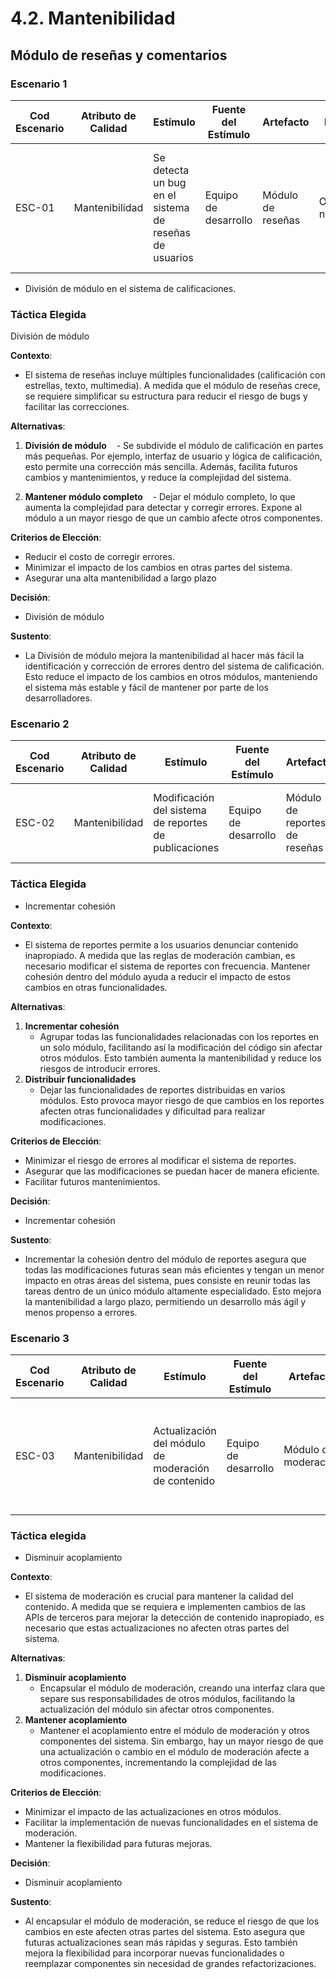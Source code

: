 # 4.2. Mantenibilidad

## Módulo de reseñas y comentarios
### Escenario 1
| **Cod Escenario** | **Atributo de Calidad** | **Estímulo**                           | **Fuente del Estímulo** | **Artefacto**                  | **Entorno**                         | **Respuesta**                                                | **Medida de Respuesta**                             |
|------------------|-------------------------|----------------------------------------|-------------------------|--------------------------------|-------------------------------------|-------------------------------------------------------------|-----------------------------------------------------|
| ESC-01 | Mantenibilidad | Se detecta un bug en el sistema de reseñas de usuarios | Equipo de desarrollo | Módulo de reseñas | Operación normal | El equipo de desarrollo puede identificar y solucionar el bug de manera eficiente | El bug se resuelve en menos de 24 horas y se lanza una actualización con el fix |
- División de módulo en el sistema de calificaciones.

### Táctica Elegida
División de módulo

**Contexto**:  
- El sistema de reseñas incluye múltiples funcionalidades (calificación con estrellas, texto, multimedia). A medida que el módulo de reseñas crece, se requiere simplificar su estructura para reducir el riesgo de bugs y facilitar las correcciones.

**Alternativas**:
1. **División de módulo**
   - Se subdivide el módulo de calificación en partes más pequeñas. Por ejemplo, interfaz de usuario y lógica de calificación, esto permite una corrección más sencilla. Además, facilita futuros cambios y mantenimientos, y reduce la complejidad del sistema.

2. **Mantener módulo completo**
   - Dejar el módulo completo, lo que aumenta la complejidad para detectar y corregir errores. Expone al módulo a un mayor riesgo de que un cambio afecte otros componentes.

**Criterios de Elección**:  
- Reducir el costo de corregir errores.
- Minimizar el impacto de los cambios en otras partes del sistema.
- Asegurar una alta mantenibilidad a largo plazo

**Decisión**:  
- División de módulo

**Sustento**:  
- La División de módulo mejora la mantenibilidad al hacer más fácil la identificación y corrección de errores dentro del sistema de calificación. Esto reduce el impacto de los cambios en otros módulos, manteniendo el sistema más estable y fácil de mantener por parte de los desarrolladores.


### Escenario 2
| **Cod Escenario** | **Atributo de Calidad** | **Estímulo**                           | **Fuente del Estímulo** | **Artefacto**                  | **Entorno**                         | **Respuesta**                                                | **Medida de Respuesta**                             |
|------------------|-------------------------|----------------------------------------|-------------------------|--------------------------------|-------------------------------------|-------------------------------------------------------------|-----------------------------------------------------|
| ESC-02 | Mantenibilidad | Modificación del sistema de reportes de publicaciones | Equipo de desarrollo | Módulo de reportes de reseñas | Operación normal | La modificación se implementa sin impactar otras funcionalidades del sistema | Implementación en menos de 12 horas con 0 errores introducidos |

### Táctica Elegida
- Incrementar cohesión

**Contexto**:  
- El sistema de reportes permite a los usuarios denunciar contenido inapropiado. A medida que las reglas de moderación cambian, es necesario modificar el sistema de reportes con frecuencia. Mantener cohesión dentro del módulo ayuda a reducir el impacto de estos cambios en otras funcionalidades.

**Alternativas**:
1. **Incrementar cohesión**
   - Agrupar todas las funcionalidades relacionadas con los reportes en un solo módulo, facilitando así la modificación del código sin afectar otros módulos. Esto también aumenta la mantenibilidad y reduce los riesgos de introducir errores.
2. **Distribuir funcionalidades**
   - Dejar las funcionalidades de reportes distribuidas en varios módulos. Esto provoca mayor riesgo de que cambios en los reportes afecten otras funcionalidades y dificultad para realizar modificaciones.
  
**Criterios de Elección**:  
- Minimizar el riesgo de errores al modificar el sistema de reportes.
- Asegurar que las modificaciones se puedan hacer de manera eficiente.
- Facilitar futuros mantenimientos.

**Decisión**:  
- Incrementar cohesión

**Sustento**:
- Incrementar la cohesión dentro del módulo de reportes asegura que todas las modificaciones futuras sean más eficientes y tengan un menor impacto en otras áreas del sistema, pues consiste en reunir todas las tareas dentro de un único módulo altamente especialidado. Esto mejora la mantenibilidad a largo plazo, permitiendo un desarrollo más ágil y menos propenso a errores.

### Escenario 3
| **Cod Escenario** | **Atributo de Calidad** | **Estímulo**                           | **Fuente del Estímulo** | **Artefacto**                  | **Entorno**                         | **Respuesta**                                                | **Medida de Respuesta**                             |
|------------------|-------------------------|----------------------------------------|-------------------------|--------------------------------|-------------------------------------|-------------------------------------------------------------|-----------------------------------------------------|
| ESC-03 | Mantenibilidad | Actualización del módulo de moderación de contenido | Equipo de desarrollo | Módulo de moderación | Operación normal | La actualización se implementa y prueba de manera efectiva sin interrumpir el sistema | Actualización completada en menos de 3 horas sin bugs nuevos |

### Táctica elegida
- Disminuir acoplamiento

**Contexto**:  
- El sistema de moderación es crucial para mantener la calidad del contenido. A medida que se requiera e implementen cambios de las APIs de terceros para mejorar la detección de contenido inapropiado, es necesario que estas actualizaciones no afecten otras partes del sistema.

**Alternativas**:
1. **Disminuir acoplamiento**
   - Encapsular el módulo de moderación, creando una interfaz clara que separe sus responsabilidades de otros módulos, facilitando la actualización del módulo sin afectar otros componentes.
2. **Mantener acoplamiento**
   - Mantener el acoplamiento entre el módulo de moderación y otros componentes del sistema. Sin embargo, hay un mayor riesgo de que una actualización o cambio en el módulo de moderación afecte a otros componentes, incrementando la complejidad de las modificaciones.

**Criterios de Elección**:  
- Minimizar el impacto de las actualizaciones en otros módulos.
- Facilitar la implementación de nuevas funcionalidades en el sistema de moderación.
- Mantener la flexibilidad para futuras mejoras.

**Decisión**: 
- Disminuir acoplamiento

**Sustento**:
- Al encapsular el módulo de moderación, se reduce el riesgo de que los cambios en este afecten otras partes del sistema. Esto asegura que futuras actualizaciones sean más rápidas y seguras. Esto también mejora la flexibilidad para incorporar nuevas funcionalidades o reemplazar componentes sin necesidad de grandes refactorizaciones.
